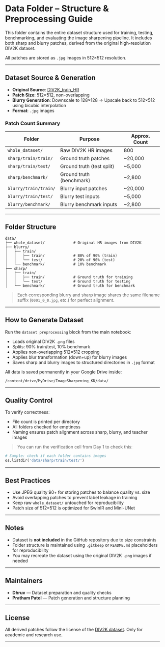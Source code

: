 # Data Folder – Structure & Preprocessing Guide

This folder contains the entire dataset structure used for training, testing, benchmarking, and evaluating the image sharpening pipeline. It includes both sharp and blurry patches, derived from the original high-resolution DIV2K dataset.

All patches are stored as `.jpg` images in 512×512 resolution.

---

## Dataset Source & Generation

* **Original Source**: [DIV2K\_train\_HR](https://data.vision.ee.ethz.ch/cvl/DIV2K/)
* **Patch Size**: 512×512, non-overlapping
* **Blurry Generation**: Downscale to 128×128 → Upscale back to 512×512 using bicubic interpolation
* **Format**: `.jpg` images

### Patch Count Summary

| Folder                | Purpose                   | Approx. Count |
| --------------------- | ------------------------- | ------------- |
| `whole_dataset/`      | Raw DIV2K HR images       | 800           |
| `sharp/train/train/`  | Ground truth patches      | \~20,000      |
| `sharp/train/test/`   | Ground truth (test split) | \~5,000       |
| `sharp/benchmark/`    | Ground truth (benchmark)  | \~2,800       |
| `blurry/train/train/` | Blurry input patches      | \~20,000      |
| `blurry/train/test/`  | Blurry test inputs        | \~5,000       |
| `blurry/benchmark/`   | Blurry benchmark inputs   | \~2,800       |

---

## Folder Structure

```
data/
├── whole_dataset/             # Original HR images from DIV2K
├── blurry/
│   ├── train/
│   │   ├── train/             # 80% of 90% (train)
│   │   └── test/              # 20% of 90% (test)
│   └── benchmark/             # 10% benchmark
├── sharp/
│   ├── train/
│   │   ├── train/             # Ground truth for training
│   │   └── test/              # Ground truth for testing
│   └── benchmark/             # Ground truth for benchmark
```

> Each corresponding blurry and sharp image shares the same filename suffix (`0001_0_0.jpg`, etc.) for perfect alignment.

---

## How to Generate Dataset

Run the `dataset preprocessing` block from the main notebook:

* Loads original DIV2K `.png` files
* Splits: 90% train/test, 10% benchmark
* Applies non-overlapping 512×512 cropping
* Applies blur transformation (down+up) for blurry images
* Saves sharp and blurry images to structured directories in `.jpg` format

All data is saved permanently in your Google Drive inside:

```
/content/drive/MyDrive/ImageSharpening_KD/data/
```

---

## Quality Control

To verify correctness:

* File count is printed per directory
* All folders checked for emptiness
* Naming ensures patch alignment across sharp, blurry, and teacher images

> You can run the verification cell from Day 1 to check this:

```python
# Sample: check if each folder contains images
os.listdir('data/sharp/train/test/')
```

---

## Best Practices

* Use JPEG quality 90+ for storing patches to balance quality vs. size
* Avoid overlapping patches to prevent label leakage in training
* Keep raw `whole_dataset/` untouched for reproducibility
* Patch size of 512×512 is optimized for SwinIR and Mini-UNet

---

## Notes

* Dataset is **not included** in the GitHub repository due to size constraints
* Folder structure is maintained using `.gitkeep` or `README.md` placeholders for reproducibility
* You may recreate the dataset using the original DIV2K `.png` images if needed

---

## Maintainers

* **Dhruv** — Dataset preparation and quality checks
* **Pratham Patel** — Patch generation and structure planning

---

## License

All derived patches follow the license of the [DIV2K dataset](https://data.vision.ee.ethz.ch/cvl/DIV2K/). Only for academic and research use.

---

